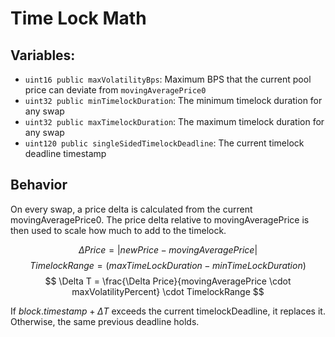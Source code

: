 # Time Lock Math

## Variables:
- `uint16 public maxVolatilityBps`: Maximum BPS that the current pool price can deviate from `movingAveragePrice0`
- `uint32 public minTimelockDuration`: The minimum timelock duration for any swap
- `uint32 public maxTimelockDuration`: The maximum timelock duration for any swap
- `uint120 public singleSidedTimelockDeadline`: The current timelock deadline timestamp

## Behavior

On every swap, a price delta is calculated from the current movingAveragePrice0. The price delta relative to movingAveragePrice is then used to scale how much to add to the timelock.

$$
\Delta Price = |newPrice - movingAveragePrice|
$$
$$
TimelockRange = (maxTimeLockDuration - minTimeLockDuration)
$$
$$
\Delta T = \frac{\Delta Price}{movingAveragePrice \cdot maxVolatilityPercent} \cdot TimelockRange
$$

If $block.timestamp + \Delta T$ exceeds the current timelockDeadline, it replaces it. Otherwise, the same previous deadline holds.